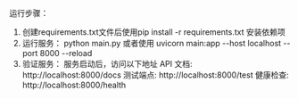 运行步骤：
1. 创建requirements.txt文件后使用pip install -r requirements.txt 安装依赖项
2. 运行服务：
	python main.py 或者使用 uvicorn main:app --host localhost --port 8000 --reload
3. 验证服务：
	服务启动后，访问以下地址
	API 文档: http://localhost:8000/docs
	测试端点: http://localhost:8000/test
	健康检查: http://localhost:8000/health